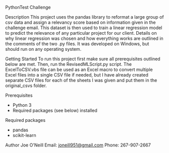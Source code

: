 PythonTest Challenge

Description 
This project uses the pandas library to reformat a large group of csv data and assign a relevancy score based on information given in the challenge email. This dataset is then used to train a linear regression model to predict the relevance of any particular project for our client. Details on why linear regression was chosen and how everything works are outlined in the comments of the two .py files. It was developed on Windows, but should run on any operating system.

Getting Started
To run this project first make sure all prerequisites outlined below are met. Then, run the RevisedMLScript.py script. The ExcelToCSV.vbs file can be used as an Excel macro to convert multiple Excel files into a single CSV file if needed, but I have already created separate CSV files for each of the sheets I was given and put them in the original_csvs folder.

Prerequisites
- Python 3
- Required packages (see below) installed

Required packages
- pandas
- scikit-learn

Author
Joe O'Neill
Email: joneill951@gmail.com
Phone: 267-907-2667
